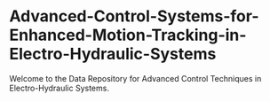 # Advanced-Control-Systems-for-Enhanced-Motion-Tracking-in-Electro-Hydraulic-Systems
Welcome to the Data Repository for Advanced Control Techniques in Electro-Hydraulic Systems. 
